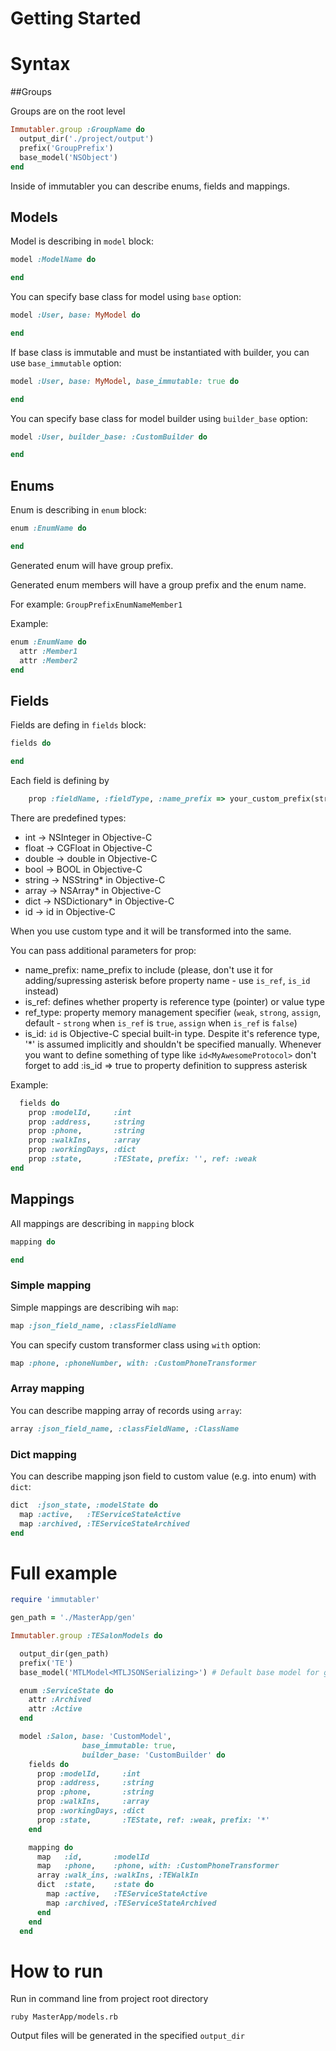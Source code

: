 Getting Started
====================

# Syntax

##Groups

Groups are on the root level

```ruby
Immutabler.group :GroupName do
  output_dir('./project/output')
  prefix('GroupPrefix')
  base_model('NSObject')
end
```

Inside of immutabler you can describe enums, fields and mappings.

## Models

Model is describing in `model` block:

```ruby
model :ModelName do

end
```

You can specify base class for model using `base` option:

```ruby
model :User, base: MyModel do

end
```

If base class is immutable and must be instantiated with builder, you can use `base_immutable` option:

```ruby
model :User, base: MyModel, base_immutable: true do

end
```

You can specify base class for model builder using `builder_base` option:

```ruby
model :User, builder_base: :CustomBuilder do

end
```

## Enums

Enum is describing in `enum` block:

```ruby
enum :EnumName do

end
```

Generated enum will have group prefix.

Generated enum members will have a group prefix and the enum name.

For example: `GroupPrefixEnumNameMember1`

Example:
```ruby
enum :EnumName do
  attr :Member1
  attr :Member2
end
```

## Fields

Fields are defing in `fields` block:

```ruby
fields do

end
```

Each field is defining by

```ruby
    prop :fieldName, :fieldType, :name_prefix => your_custom_prefix(string, optional), :is_ref => true or false(optional), :ref_type => 'assign', 'weak', 'strong'(optional), :is_id => true or false(optional)
```

There are predefined types:
* int -> NSInteger in Objective-C
* float -> CGFloat in Objective-C
* double -> double in Objective-C
* bool -> BOOL in Objective-C
* string -> NSString* in Objective-C
* array -> NSArray* in Objective-C
* dict -> NSDictionary* in Objective-C
* id -> id in Objective-C

When you use custom type and it will be transformed into the same.

You can pass additional parameters for prop:

+ name_prefix: name_prefix to include (please, don't use it for adding/supressing asterisk before property name - use `is_ref`, `is_id` instead)
+ is_ref: defines whether property is reference type (pointer) or value type
+ ref_type: property memory management specifier (`weak`, `strong`, `assign`, default - `strong` when `is_ref` is `true`, `assign` when `is_ref` is `false`)
+ is_id: `id` is Objective-C special built-in type. Despite it's reference type, '*' is assumed implicitly and shouldn't be specified manually. Whenever you want to define something of type like `id<MyAwesomeProtocol>` don't forget to add :is_id => true to property definition to suppress asterisk

Example:
```ruby
  fields do
    prop :modelId,     :int
    prop :address,     :string
    prop :phone,       :string
    prop :walkIns,     :array
    prop :workingDays, :dict
    prop :state,       :TEState, prefix: '', ref: :weak
end
```

## Mappings

All mappings are describing in `mapping` block
```ruby
mapping do

end
```

### Simple mapping

Simple mappings are describing wih `map`:

```ruby
map :json_field_name, :classFieldName
```

You can specify custom transformer class using `with` option:

```ruby
map :phone, :phoneNumber, with: :CustomPhoneTransformer
```

### Array mapping

You can describe mapping array of records using `array`:

```ruby
array :json_field_name, :classFieldName, :ClassName
```

### Dict mapping

You can describe mapping json field to custom value (e.g. into enum) with `dict`:

```ruby
dict  :json_state, :modelState do
  map :active,   :TEServiceStateActive
  map :archived, :TEServiceStateArchived
end
```

# Full example
```ruby
require 'immutabler'

gen_path = './MasterApp/gen'

Immutabler.group :TESalonModels do

  output_dir(gen_path)
  prefix('TE')
  base_model('MTLModel<MTLJSONSerializing>') # Default base model for group

  enum :ServiceState do
    attr :Archived
    attr :Active
  end

  model :Salon, base: 'CustomModel',
                base_immutable: true,
                builder_base: 'CustomBuilder' do
    fields do
      prop :modelId,     :int
      prop :address,     :string
      prop :phone,       :string
      prop :walkIns,     :array
      prop :workingDays, :dict
      prop :state,       :TEState, ref: :weak, prefix: '*'
    end

    mapping do
      map   :id,       :modelId
      map   :phone,    :phone, with: :CustomPhoneTransformer
      array :walk_ins, :walkIns, :TEWalkIn
      dict  :state,    :state do
        map :active,   :TEServiceStateActive
        map :archived, :TEServiceStateArchived
      end
    end
  end
```

# How to run

Run in command line from project root directory
```shell
ruby MasterApp/models.rb
```

Output files will be generated in the specified `output_dir`
